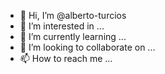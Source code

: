 - 👋 Hi, I’m @alberto-turcios
- 👀 I’m interested in ...
- 🌱 I’m currently learning ...
- 💞️ I’m looking to collaborate on ...
- 📫 How to reach me ...

<!---
alberto-turcios/alberto-turcios is a ✨ special ✨ repository because its `README.md` (this file) appears on your GitHub profile.
You can click the Preview link to take a look at your changes.
--->
